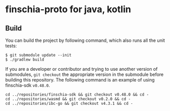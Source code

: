 # finschia-proto for java, kotlin

## Build

You can build the project by following command, which also runs all the unit tests:

```shell
$ git submodule update --init
$ ./gradlew build
```

If you are a developer or contributor and trying to use another version of submodules, `git checkout`
the appropriate version in the submodule before building this repository. The following command is an example
of using finschia-sdk `v0.48.0`.

```shell
cd ../repositories/finschia-sdk && git checkout v0.48.0 && cd -
cd ../repositories/wasmd && git checkout v0.2.0 && cd -
cd ../repositories/ibc-go && git checkout v4.3.1 && cd -
```
